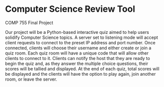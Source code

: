 # Computer Science Review Tool
COMP 755 Final Project

Our project will be a Python-based interactive quiz aimed to help users solidify Computer Science topics. A server set to listening mode will accept client requests to connect to the preset IP address and port number. Once connected, clients will choose their username and either create or join a quiz room. Each quiz room will have a unique code that will allow other clients to connect to it. Clients can notify the host that they are ready to begin the quiz and, as they answer the multiple choice questions, their scores will be tallied and displayed. At the end of each quiz, total scores will be displayed and the clients will have the option to play again, join another room, or leave the server.
